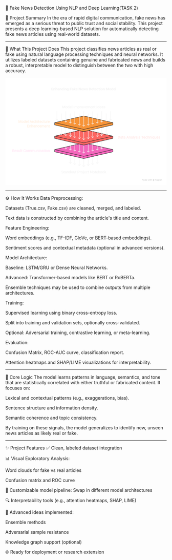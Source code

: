 

📰 Fake News Detection Using NLP and Deep Learning(TASK 2)

📌 Project Summary
In the era of rapid digital communication, fake news has emerged as a serious threat to public trust and social stability. This project presents a deep learning-based NLP solution for automatically detecting fake news articles using real-world datasets.

---
🚀 What This Project Does
This project classifies news articles as real or fake using natural language processing techniques and neural networks. It utilizes labeled datasets containing genuine and fabricated news and builds a robust, interpretable model to distinguish between the two with high accuracy.

![Fake News Detection Layers](Fakenewsvisual.png)

---
⚙️ How It Works
Data Preprocessing:

Datasets (True.csv, Fake.csv) are cleaned, merged, and labeled.

Text data is constructed by combining the article's title and content.

Feature Engineering:

Word embeddings (e.g., TF-IDF, GloVe, or BERT-based embeddings).

Sentiment scores and contextual metadata (optional in advanced versions).

Model Architecture:

Baseline: LSTM/GRU or Dense Neural Networks.

Advanced: Transformer-based models like BERT or RoBERTa.

Ensemble techniques may be used to combine outputs from multiple architectures.

Training:

Supervised learning using binary cross-entropy loss.

Split into training and validation sets, optionally cross-validated.

Optional: Adversarial training, contrastive learning, or meta-learning.

Evaluation:

Confusion Matrix, ROC-AUC curve, classification report.

Attention heatmaps and SHAP/LIME visualizations for interpretability.

---
🧠 Core Logic
The model learns patterns in language, semantics, and tone that are statistically correlated with either truthful or fabricated content. It focuses on:

Lexical and contextual patterns (e.g., exaggerations, bias).

Sentence structure and information density.

Semantic coherence and topic consistency.

By training on these signals, the model generalizes to identify new, unseen news articles as likely real or fake.

---
✨ Project Features
✅ Clean, labeled dataset integration

📊 Visual Exploratory Analysis:

Word clouds for fake vs real articles

Confusion matrix and ROC curve

🤖 Customizable model pipeline: Swap in different model architectures

🔍 Interpretability tools (e.g., attention heatmaps, SHAP, LIME)

🧠 Advanced ideas implemented:

Ensemble methods

Adversarial sample resistance

Knowledge graph support (optional)

🌐 Ready for deployment or research extension


